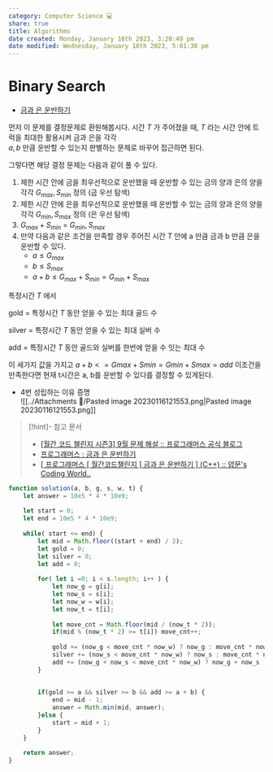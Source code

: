 ```yaml
---  
category: Computer Science 💻  
share: true  
title: Algorithms  
date created: Monday, January 16th 2023, 3:20:49 pm  
date modified: Wednesday, January 18th 2023, 5:01:30 pm  
---  
```

# Binary Search  
- [금과 은 운반하기](https://school.programmers.co.kr/learn/courses/30/lessons/86053#)  
  
먼저 이 문제를 결정문제로 환원해봅시다. 시간  $T$ 가 주어졌을 때,  $T$ 라는 시간 안에 트럭을 최대한 활용시켜 금과 은을 각각   
$a,  b$ 만큼 운반할 수 있는지 판별하는 문제로 바꾸어 접근하면 된다.  
  
그렇다면 해당 결정 문제는 다음과 같이 풀 수 있다.  
  
1. 제한 시간 안에 금을 최우선적으로 운반했을 때 운반할 수 있는 금의 양과 은의 양을 각각 $G_{max}, S_{min}$  정의 (금 우선 탐색)  
2. 제한 시간 안에 은을 최우선적으로 운반했을 때 운반할 수 있는 금의 양과 은의 양을 각각 $G_{min}, S_{max}$  정의 (은 우선 탐색)  
3. $G_{max} + S_{min}$   = $G_{min}, S_{max}$  
4. 만약 다음과 같은 조건을 만족할 경우 주어진 시간 $T$ 안에 a 만큼 금과 b 만큼 은을 운반할 수 있다.  
	- $a \leq G_{max}$  
	- $b \leq S_{max}$  
	- $a + b \leq G_{max} + S_{min} = G_{min} + S_{max}$  
  
특정시간 $T$ 에서   
  
   
  
gold = 특정시간 $T$ 동안 얻을 수 있는 최대 골드 수  
  
silver = 특정시간 $T$  동안 얻을 수 있는 최대 실버 수  
  
add = 특정시간 $T$  동안 골드와 실버를 한번에 얻을 수 잇는 최대 수  
  
   
  
이 세가지 값을 가지고 $a + b <= Gmax + Smin = Gmin + Smax = add$ 이조건을 만족한다면 현재 t시간은 a, b를 운반할 수 있다를 결정할 수 있게된다.  
  
  
  
  
- 4번 성립하는 이유 증명  
![[../Attachments 🔗/Pasted image 20230116121553.png|Pasted image 20230116121553.png]]  
  
  
  
> [!hint]- 참고 문서   
> - [[월간 코드 챌린지 시즌3] 9월 문제 해설 :: 프로그래머스 공식 블로그](https://prgms.tistory.com/101)  
> - [프로그래머스 : 금과 은 운반하기](https://redbinalgorithm.tistory.com/696)  
> - [[ 프로그래머스 [ 월간코드챌린지 ] 금과 은 운반하기 ] (C++) :: 얍문's Coding World..](https://yabmoons.tistory.com/714)  
  
  
  
```js  
function solution(a, b, g, s, w, t) {  
    let answer = 10e5 * 4 * 10e9;  
      
    let start = 0;  
    let end = 10e5 * 4 * 10e9;  
      
    while( start <= end) {  
        let mid = Math.floor((start + end) / 2);  
        let gold = 0;  
        let silver = 0;  
        let add = 0;  
          
        for( let i =0; i < s.length; i++ ) {  
            let now_g = g[i];  
            let now_s = s[i];  
            let now_w = w[i];  
            let now_t = t[i];  
              
            let move_cnt = Math.floor(mid / (now_t * 2));  
            if(mid % (now_t * 2) >= t[i]) move_cnt++;  
  
            gold += (now_g < move_cnt * now_w) ? now_g : move_cnt * now_w;  
            silver += (now_s < move_cnt * now_w) ? now_s : move_cnt * now_w;  
            add += (now_g + now_s < move_cnt * now_w) ? now_g + now_s : move_cnt * now_w;  
        }  
          
          
        if(gold >= a && silver >= b && add >= a + b) {  
            end = mid - 1;  
            answer = Math.min(mid, answer);  
        }else {  
            start = mid + 1;  
        }  
    }  
      
    return answer;  
}  
```